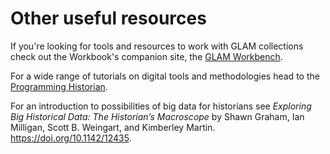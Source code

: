 # Other useful resources

If you're looking for tools and resources to work with GLAM collections check out the Workbook's companion site, the [GLAM Workbench](https://glam-workbench.net/). 

For a wide range of tutorials on digital tools and methodologies head to the [Programming Historian](https://programminghistorian.org/).

For an introduction to possibilities of big data for historians see *Exploring Big Historical Data: The Historian’s Macroscope* by Shawn Graham, Ian Milligan, Scott B. Weingart, and Kimberley Martin. <https://doi.org/10.1142/12435>.


